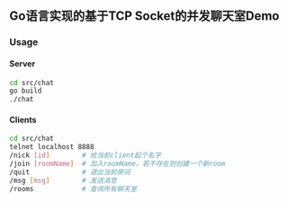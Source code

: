 ## Go语言实现的基于TCP Socket的并发聊天室Demo

### Usage

#### Server
```bash
cd src/chat
go build
./chat
```

#### Clients
```bash
cd src/chat
telnet localhost 8888
/nick [id]        # 给当前client起个名字
/join [roomName]  # 加入roomName，若不存在则创建一个新room
/quit             # 退出当前房间
/msg [msg]        # 发送消息
/rooms            # 查询所有聊天室
```


